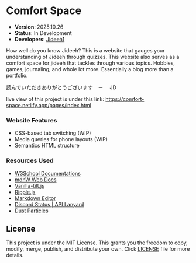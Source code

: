 # Comfort Space

- **Version**: 2025.10.26
- **Status**: In Development
- **Developers**: [Jideeh1](https://github.com/Jideeh1)

How well do you know Jideeh? This is a website that gauges your understanding of Jideeh through quizzes. This website also serves as a comfort space for jideeh that tackles through various topics. Hobbies, games, journaling, and whole lot more. Essentially a blog more than a portfolio.

読んでいただきありがとうございます　－　 JD

live view of this project is under this link: https://comfort-space.netlify.app/pages/index.html

<!-- Things I usually have on my website -->

### Website Features

- CSS-based tab switching (WIP)
- Media queries for phone layouts (WIP)
- Semantics HTML structure

### Resources Used

- [W3School Documentations](https://www.w3schools.com/)
- [mdnW Web Docs](https://developer.mozilla.org/en-US/)
- [Vanilla-tilt.js](https://micku7zu.github.io/vanilla-tilt.js/)
- [Ripple.js](https://github.com/sirxemic/jquery.ripples)
- [Markdown Editor](https://markdownlivepreview.com)
- [Discord Status | API Lanyard](https://github.com/Phineas/lanyard)
- [Dust Particles](https://codepen.io/uiswarup/pen/oNXYNOB)

## License

This project is under the MIT License. This grants you the freedom to copy, modify, merge, publish, and distribute your own. Click <a href="License.txt">LICENSE</a> file for more details.
